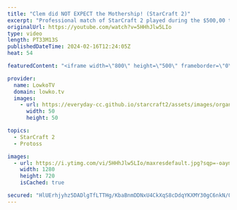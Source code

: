 ```yaml
---
title: "Clem did NOT EXPECT the Mothership! (StarCraft 2)"
excerpt: "Professional match of StarCraft 2 played during the $500,00 tournament IEM Katowice. This match is between Clem, one of the greatest Terrans in the world, and Stats, a Legendary Protoss. Clem decides to play this game so passively, that despite his massive lead Stats manages to get Sky Toss out with"
originalUrl: https://youtube.com/watch?v=5HHhJlw5LIo
type: video
length: PT33M13S
publishedDateTime: 2024-02-16T12:24:05Z
heat: 54

featuredContent: "<iframe width=\"800\" height=\"500\" frameborder=\"0\" src=\"https://www.youtube.com/embed/5HHhJlw5LIo\" allow=\"accelerometer; autoplay; encrypted-media; gyroscope; picture-in-picture\" allowfullscreen></iframe>"

provider:
  name: LowkoTV
  domain: lowko.tv
  images:
    - url: https://everyday-cc.github.io/starcraft2/assets/images/organizations/lowko.tv-50x50.jpg
      width: 50
      height: 50

topics:
  - StarCraft 2
  - Protoss

images:
  - url: https://i.ytimg.com/vi/5HHhJlw5LIo/maxresdefault.jpg?sqp=-oaymwEmCIAKENAF8quKqQMa8AEB-AH-CYAC0AWKAgwIABABGCggXChyMA8=&rs=AOn4CLAFD-x5KeGTyi_9Vnt1ZSPzMKvd_Q
    width: 1280
    height: 720
    isCached: true

secured: "HlUErhjyhz5DADlgTfLTTHg/KbaBnmDDNxU4CkXqS8cDdqYKXMY30gC6nkN/OQSc92dGYrCAt3HzMsoQmKIQitShcWLuHGWvcl+cTfBXra2CUpgrM1lcmNvbKDwW1CkY1YcQ7y2CiijMuM62lLi5MiIjB/EJRlx2PxnIumEBjmCObdiODy452DUh6VXQ3Gzt4KhsMgum8BoX1frA2KfHOqC9jU/TBlVug7SBzlPFTCBLHeK92iJHax7eqowR9ZBS5Z2o8HvW7dfM1S9W4KX5Cs9uRH8jjb9b4z1kQKkdE6P0nMRjF66ZHS4pQ8hD1wgL41Wh4/q0glOD/YEdx3YJVUnNTmGswFY5qAkNOXSW3haPGATvBVrdMc2oX7BZsJ2sjhIYgbHVawi05gjSdN38cLwPHTFM9bN2WnmadtpFHQA=;ymAXH1xz0a6mhbYKe2zItg=="
---
```



